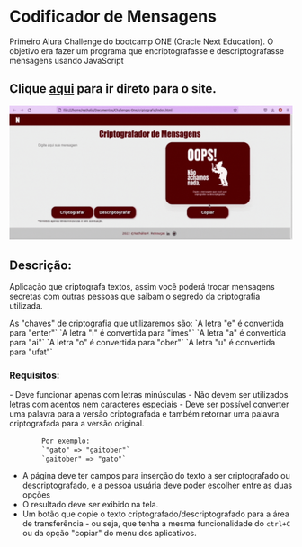 # Codificador de Mensagens
<p>Primeiro Alura Challenge do bootcamp ONE (Oracle Next Education). O objetivo era fazer um programa que encriptografasse e descriptografasse mensagens usando JavaScript </p>

## Clique <a href = https://nathaliafreboucas.github.io/criptografia>aqui</a> para ir direto para o site.

<img src = "images/criptografador.gif">

## Descrição: 
<p>Aplicação que criptografa textos, assim você poderá trocar mensagens secretas com outras pessoas que saibam o segredo da criptografia utilizada.</p>

<p>As "chaves" de criptografia que utilizaremos são:
`A letra "e" é convertida para "enter"`
`A letra "i" é convertida para "imes"`
`A letra "a" é convertida para "ai"`
`A letra "o" é convertida para "ober"`
`A letra "u" é convertida para "ufat"`
</p>

### Requisitos:

<p>
- Deve funcionar apenas com letras minúsculas
- Não devem ser utilizados letras com acentos nem caracteres especiais
- Deve ser possível converter uma palavra para a versão criptografada e também retornar uma palavra criptografada para a versão original. 

            Por exemplo:
            `"gato" => "gaitober"`
            `gaitober" => "gato"`

- A página deve ter campos para inserção do texto a ser criptografado ou descriptografado, e a pessoa usuária deve poder escolher entre as duas opções
- O resultado deve ser exibido na tela.
- Um botão que copie o texto criptografado/descriptografado para a área de transferência - ou seja, que tenha a mesma funcionalidade do `ctrl+C` ou da opção "copiar" do menu dos aplicativos.
</p>
